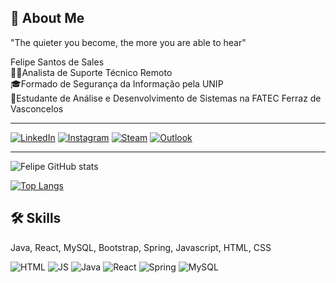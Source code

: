 ## 🚀 About Me

"The quieter you become, the more you are able to hear" 

Felipe Santos de Sales <br>
:office_worker:Analista de Suporte Técnico Remoto<br>
:mortar_board:Formado de Segurança da Informação pela UNIP<br>
:school_satchel:Estudante de Análise e Desenvolvimento de Sistemas na FATEC Ferraz de Vasconcelos

<hr>

[![LinkedIn](https://img.shields.io/badge/LinkedIn-0077B5?style=for-the-badge&logo=linkedin&logoColor=white)]([https://www.linkedin.com/in/felipe-santos-65b7171bb]) [![Instagram](https://img.shields.io/badge/Instagram-E4405F?style=for-the-badge&logo=instagram&logoColor=white)](https://www.instagram.com/_felipedsales/) [![Steam](https://img.shields.io/badge/Steam-000000?style=for-the-badge&logo=steam&logoColor=white)](https://steamcommunity.com/profiles/76561198111037484/) [![Outlook](https://img.shields.io/badge/Microsoft_Outlook-0078D4?style=for-the-badge&logo=microsoft-outlook&logoColor=white)](https://account.microsoft.com/profile/?refd=outlook.live.com)

<hr>

![Felipe GitHub stats](https://github-readme-stats.vercel.app/api?username=felipedsales&show_icons=true&theme=highcontrast)

[![Top Langs](https://github-readme-stats.vercel.app/api/top-langs/?username=felipedsales&layout=compact)](https://github.com/felipedsales/github-readme-stats)




## 🛠 Skills
Java, React, MySQL, Bootstrap, Spring, Javascript, HTML, CSS


![HTML](https://img.shields.io/badge/HTML5-E34F26?style=for-the-badge&logo=html5&logoColor=white) ![JS](https://img.shields.io/badge/CSS3-1572B6?style=for-the-badge&logo=css3&logoColor=white) ![Java](https://img.shields.io/badge/Java-ED8B00?style=for-the-badge&logo=java&logoColor=white) ![React](https://img.shields.io/badge/React-20232A?style=for-the-badge&logo=react&logoColor=61DAFB) ![Spring](https://img.shields.io/badge/Spring-6DB33F?style=for-the-badge&logo=spring&logoColor=white) ![MySQL](https://img.shields.io/badge/MySQL-00000F?style=for-the-badge&logo=mysql&logoColor=white)
